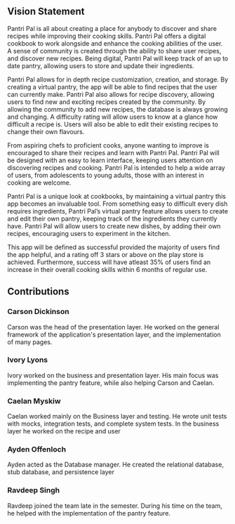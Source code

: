 ## Vision Statement
Pantri Pal is all about creating a place for anybody to discover and share recipes while improving their cooking skills. Pantri Pal offers a digital cookbook to work alongside and enhance the cooking abilities of the user. A sense of community is created through the ability to share user recipes, and discover new recipes. Being digital, Pantri Pal will keep track of an up to date pantry, allowing users to store and update their ingredients.

Pantri Pal allows for in depth recipe customization, creation, and storage. By creating a virtual pantry, the app will be able to find recipes that the user can currently make. Pantri Pal also allows for recipe discovery, allowing users to find new and exciting recipes created by the community. By allowing the community to add new recipes, the database is always growing and changing. A difficulty rating will allow users to know at a glance how difficult a recipe is. Users will also be able to edit their existing recipes to change their own flavours.

From aspiring chefs to proficient cooks, anyone wanting to improve is encouraged to share their recipes and learn with Pantri Pal. Pantri Pal will be designed with an easy to learn interface, keeping users attention on discovering recipes and cooking. Pantri Pal is intended to help a wide array of users, from adolescents to young adults, those with an interest in cooking are welcome.

Pantri Pal is a unique look at cookbooks, by maintaining a virtual pantry this app becomes an invaluable tool. From something easy to difficult every dish requires ingredients, Pantri Pal’s virtual pantry feature allows users to create and edit their own pantry, keeping track of the ingredients they currently have. Pantri Pal will allow users to create new dishes, by adding their own recipes, encouraging users to experiment in the kitchen.

This app will be defined as successful provided the majority of users find the app helpful, and a rating off 3 stars or above on the play store is achieved. Furthermore, success will have atleast 35% of users find an increase in their overall cooking skills within 6 months of regular use.

## Contributions

### Carson Dickinson

Carson was the head of the presentation layer. He worked on the general framework of the application's presentation layer, and the implementation of many pages.

### Ivory Lyons

Ivory worked on the business and presentation layer. His main focus was implementing the pantry feature, while also helping Carson and Caelan.

### Caelan Myskiw

Caelan worked mainly on the Business layer and testing. He wrote unit tests with mocks, integration tests, and complete system tests. In the business layer he worked on the recipe and user

### Ayden Offenloch

Ayden acted as the Database manager. He created the relational database, stub database, and persistence layer

### Ravdeep Singh

Ravdeep joined the team late in the semester. During his time on the team, he helped with the implementation of the pantry feature.